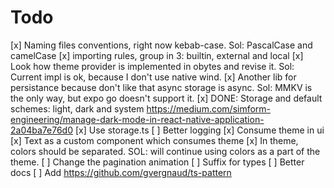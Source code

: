 # Todo

[x] Naming files conventions, right now kebab-case. Sol: PascalCase and camelCase
[x] importing rules, group in 3: builtin, external and local
[x] Look how theme provider is implemented in obytes and revise it. Sol: Current impl is ok, because I don't use native wind.
[x] Another lib for persistance because don't like that async storage is async. Sol: MMKV is the only way, but expo go doesn't support it.
[x] DONE: Storage and default schemes: light, dark and system https://medium.com/simform-engineering/manage-dark-mode-in-react-native-application-2a04ba7e76d0
[x] Use storage.ts
[ ] Better logging
[x] Consume theme in ui
[x] Text as a custom component which consumes theme
[x] In theme, colors should be separated. SOL: will continue using colors as a part of the theme.
[ ] Change the pagination animation
[ ] Suffix for types
[ ] Better docs
[ ] Add https://github.com/gvergnaud/ts-pattern

